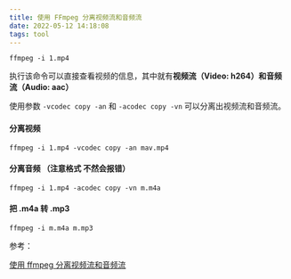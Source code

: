 ```yaml
---
title: 使用 FFmpeg 分离视频流和音频流
date: 2022-05-12 14:18:08
tags: tool
---
```


```
ffmpeg -i 1.mp4 
```

执行该命令可以直接查看视频的信息，其中就有**视频流（Video: h264）**和**音频流（Audio: aac）**

使用参数 `-vcodec copy -an` 和 `-acodec copy -vn` 可以分离出视频流和音频流。

#### 分离视频

```
ffmpeg -i 1.mp4 -vcodec copy -an mav.mp4
```

#### 分离音频 （注意格式 不然会报错）

```
ffmpeg -i 1.mp4 -acodec copy -vn m.m4a
```

#### 把 .m4a 转 .mp3

```
ffmpeg -i m.m4a m.mp3
```



参考：

[使用 ffmpeg 分离视频流和音频流](https://wxnacy.com/2019/04/16/ffmpeg-split-video-audio)
